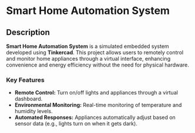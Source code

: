 # **Smart Home Automation System**

## **Description**

**Smart Home Automation System** is a simulated embedded system developed using **Tinkercad**. This project allows users to remotely control and monitor home appliances through a virtual interface, enhancing convenience and energy efficiency without the need for physical hardware.

### **Key Features**

- **Remote Control:** Turn on/off lights and appliances through a virtual dashboard.
- **Environmental Monitoring:** Real-time monitoring of temperature and humidity levels.
- **Automated Responses:** Appliances automatically adjust based on sensor data (e.g., lights turn on when it gets dark).
